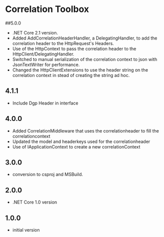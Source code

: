 # Correlation Toolbox

##5.0.0

- .NET Core 2.1 version.
- Added AddCorrelationHeaderHandler, a DelegatingHandler, to add the correlation header to the HttpRequest's Headers.
- Use of the HttpContext to pass the correlation header to the HttpClient/DelegatingHandler.
- Switched to manual serialization of the correlation context to json with JsonTextWriter for performance.
- Changed the HttpClientExtensions to use the header string on the correlation context in stead of creating the string ad hoc.

## 4.1.1

- Include Dgp Header in interface

## 4.0.0

- Added CorrelationMiddleware that uses the correlationheader to fill the correlationcontext
- Updated the model and headerkeys used for the correlationheader
- Use of IApplicationContext to create a new correlationContext

## 3.0.0

- conversion to csproj and MSBuild.

## 2.0.0

- .NET Core 1.0 version

## 1.0.0

- initial version
